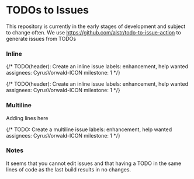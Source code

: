 # TODOs to Issues

This repository is currently in the early stages of development and subject to change often. We use https://github.com/alstr/todo-to-issue-action to generate issues from TODOs

### Inline

{/* TODO(header): Create an inline issue labels: enhancement, help wanted assignees: CyrusVorwald-ICON milestone: 1  */}

{/* TODO(header): Create an inline issue labels: enhancement, help wanted assignees: CyrusVorwald-ICON milestone: 1  */}

### Multiline

Adding lines here

{/* 
  TODO: Create a multiline issue
  labels: enhancement, help wanted
  assignees: CyrusVorwald-ICON
  milestone: 1
*/}

### Notes

It seems that you cannot edit issues and that having a TODO in the same lines of code as the last build results in no changes.
